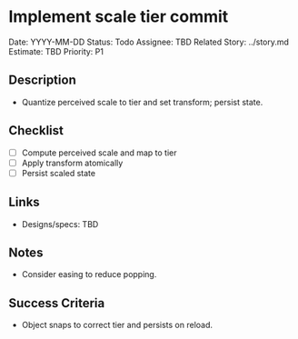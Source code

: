 # Implement scale tier commit

Date: YYYY-MM-DD
Status: Todo
Assignee: TBD
Related Story: ../story.md
Estimate: TBD
Priority: P1

## Description

- Quantize perceived scale to tier and set transform; persist state.

## Checklist

- [ ] Compute perceived scale and map to tier
- [ ] Apply transform atomically
- [ ] Persist scaled state

## Links

- Designs/specs: TBD

## Notes

- Consider easing to reduce popping.

## Success Criteria

- Object snaps to correct tier and persists on reload.
